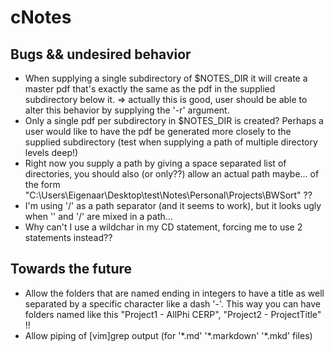 # cNotes 

## Bugs && undesired behavior

+ When supplying a single subdirectory of $NOTES_DIR it will create a master pdf that's exactly the same as the pdf in the supplied subdirectory below it. 
	=> actually this is good, user should be able to alter this behavior by supplying the '-r' argument.
+ Only a single pdf per subdirectory in $NOTES_DIR is created? Perhaps a user would like to have the pdf be generated more closely to the supplied subdirectory (test when supplying a path of multiple directory levels deep!)
+ Right now you supply a path by giving a space separated list of directories, you should also (or only??) allow an actual path maybe... of the form "C:\Users\Eigenaar\Desktop\test\Notes\Personal\Projects\BWSort" ?? 
+ I'm using '/' as a path separator (and it seems to work), but it looks ugly when '\' and '/' are mixed in a path...
+ Why can't I use a wildchar in my CD statement, forcing me to use 2 statements instead??


## Towards the future

+ Allow the folders that are named ending in integers to have a title as well separated by a specific character like a dash '-'. This way you can have folders named like this "Project1 - AllPhi CERP", "Project2 - ProjectTitle" !!
+ Allow piping of [vim]grep output (for '\*.md' '\*.markdown' '\*.mkd' files)

